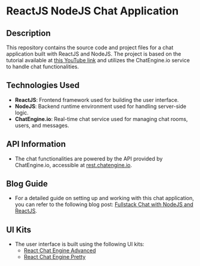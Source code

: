 # **ReactJS NodeJS Chat Application**

## **Description**

This repository contains the source code and project files for a chat application built with ReactJS and NodeJS. The project is based on the tutorial available at [this YouTube link](https://youtu.be/Fzv-rgwcFKk?si=_n081xsXYve68Q2B) and utilizes the ChatEngine.io service to handle chat functionalities.

## **Technologies Used**

- **ReactJS**: Frontend framework used for building the user interface.
- **NodeJS**: Backend runtime environment used for handling server-side logic.
- **ChatEngine.io**: Real-time chat service used for managing chat rooms, users, and messages.

## **API Information**

- The chat functionalities are powered by the API provided by ChatEngine.io, accessible at [rest.chatengine.io](https://rest.chatengine.io).

## **Blog Guide**

- For a detailed guide on setting up and working with this chat application, you can refer to the following blog post: [Fullstack Chat with NodeJS and ReactJS](https://blog.chatengine.io/fullstack-chat/nodejs-reactjs).

## **UI Kits**

- The user interface is built using the following UI kits:
  - [React Chat Engine Advanced](https://www.npmjs.com/package/react-chat-engine-advanced)
  - [React Chat Engine Pretty](https://www.npmjs.com/package/react-chat-engine-pretty)
